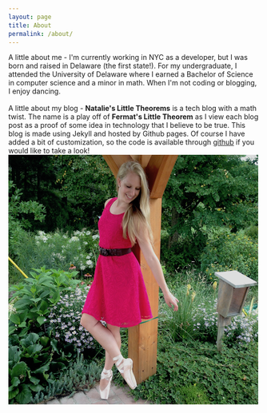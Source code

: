 ```yaml
---
layout: page
title: About
permalink: /about/
---
```


<div class="grid-container">
  <div class="text-block">
    A little about me - I'm currently working in NYC as a developer, but I was born and raised in Delaware (the first state!). For my undergraduate, I attended the University of Delaware where I earned a Bachelor of Science in computer science and a minor in math. When I'm not coding or blogging, I enjoy dancing. <br><br>
    A little about my blog - <b>Natalie's Little Theorems</b> is a tech blog with a math twist. The name is a play off of <b>Fermat's Little Theorem</b> as I view each blog post as a proof of some idea in technology that I believe to be true. This blog is made using Jekyll and hosted by Github pages. Of course I have added a bit of customization, so the code is available through <a href="https://github.com/nlane/nlane.github.io">github</a> if you would like to take a look!
  </div>
  <div class="about-image-container">
    <img src="/about_image.png" alt="me"/>
  </div>
</div>

